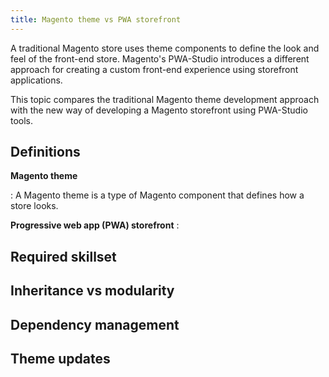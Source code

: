 ```yaml
---
title: Magento theme vs PWA storefront
---
```


A traditional Magento store uses theme components to define the look and feel of the front-end store.
Magento's PWA-Studio introduces a different approach for creating a custom front-end experience using storefront applications.

This topic compares the traditional Magento theme development approach with the new way of developing a Magento storefront using PWA-Studio tools.

## Definitions

**Magento theme**

: A Magento theme is a type of Magento component that defines how a store looks.

**Progressive web app (PWA) storefront**
: 

## Required skillset

## Inheritance vs modularity

## Dependency management

## Theme updates
